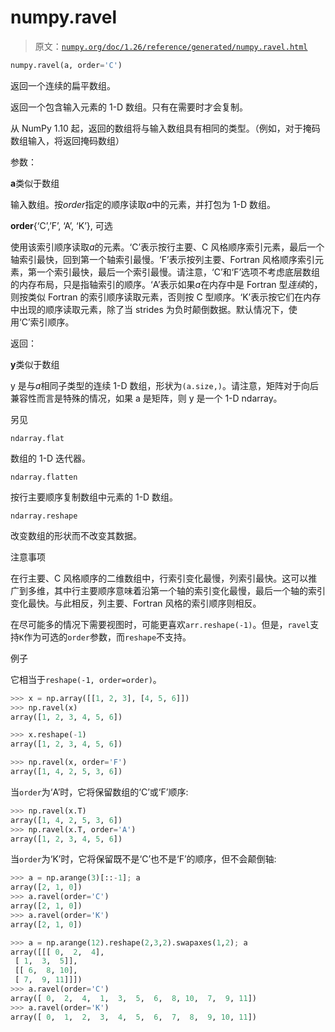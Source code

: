# numpy.ravel

> 原文：[`numpy.org/doc/1.26/reference/generated/numpy.ravel.html`](https://numpy.org/doc/1.26/reference/generated/numpy.ravel.html)

```py
numpy.ravel(a, order='C')
```

返回一个连续的扁平数组。

返回一个包含输入元素的 1-D 数组。只有在需要时才会复制。

从 NumPy 1.10 起，返回的数组将与输入数组具有相同的类型。（例如，对于掩码数组输入，将返回掩码数组）

参数：

**a**类似于数组

输入数组。按*order*指定的顺序读取*a*中的元素，并打包为 1-D 数组。

**order**{‘C’,’F’, ‘A’, ‘K’}, 可选

使用该索引顺序读取*a*的元素。‘C’表示按行主要、C 风格顺序索引元素，最后一个轴索引最快，回到第一个轴索引最慢。‘F’表示按列主要、Fortran 风格顺序索引元素，第一个索引最快，最后一个索引最慢。请注意，‘C’和‘F’选项不考虑底层数组的内存布局，只是指轴索引的顺序。‘A’表示如果*a*在内存中是 Fortran 型*连续*的，则按类似 Fortran 的索引顺序读取元素，否则按 C 型顺序。‘K’表示按它们在内存中出现的顺序读取元素，除了当 strides 为负时颠倒数据。默认情况下，使用‘C’索引顺序。

返回：

**y**类似于数组

y 是与*a*相同子类型的连续 1-D 数组，形状为`(a.size,)`。请注意，矩阵对于向后兼容性而言是特殊的情况，如果 a 是矩阵，则 y 是一个 1-D ndarray。

另见

`ndarray.flat`

数组的 1-D 迭代器。

`ndarray.flatten`

按行主要顺序复制数组中元素的 1-D 数组。

`ndarray.reshape`

改变数组的形状而不改变其数据。

注意事项

在行主要、C 风格顺序的二维数组中，行索引变化最慢，列索引最快。这可以推广到多维，其中行主要顺序意味着沿第一个轴的索引变化最慢，最后一个轴的索引变化最快。与此相反，列主要、Fortran 风格的索引顺序则相反。

在尽可能多的情况下需要视图时，可能更喜欢`arr.reshape(-1)`。但是，`ravel`支持`K`作为可选的`order`参数，而`reshape`不支持。

例子

它相当于`reshape(-1, order=order)`。

```py
>>> x = np.array([[1, 2, 3], [4, 5, 6]])
>>> np.ravel(x)
array([1, 2, 3, 4, 5, 6]) 
```

```py
>>> x.reshape(-1)
array([1, 2, 3, 4, 5, 6]) 
```

```py
>>> np.ravel(x, order='F')
array([1, 4, 2, 5, 3, 6]) 
```

当`order`为‘A’时，它将保留数组的‘C’或‘F’顺序:

```py
>>> np.ravel(x.T)
array([1, 4, 2, 5, 3, 6])
>>> np.ravel(x.T, order='A')
array([1, 2, 3, 4, 5, 6]) 
```

当`order`为‘K’时，它将保留既不是‘C’也不是‘F’的顺序，但不会颠倒轴:

```py
>>> a = np.arange(3)[::-1]; a
array([2, 1, 0])
>>> a.ravel(order='C')
array([2, 1, 0])
>>> a.ravel(order='K')
array([2, 1, 0]) 
```

```py
>>> a = np.arange(12).reshape(2,3,2).swapaxes(1,2); a
array([[[ 0,  2,  4],
 [ 1,  3,  5]],
 [[ 6,  8, 10],
 [ 7,  9, 11]]])
>>> a.ravel(order='C')
array([ 0,  2,  4,  1,  3,  5,  6,  8, 10,  7,  9, 11])
>>> a.ravel(order='K')
array([ 0,  1,  2,  3,  4,  5,  6,  7,  8,  9, 10, 11]) 
```
